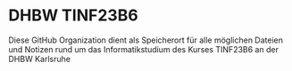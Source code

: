 # DHBW TINF23B6

Diese GitHub Organization dient als Speicherort für alle möglichen Dateien und Notizen rund um das Informatikstudium des Kurses TINF23B6 an der DHBW Karlsruhe
